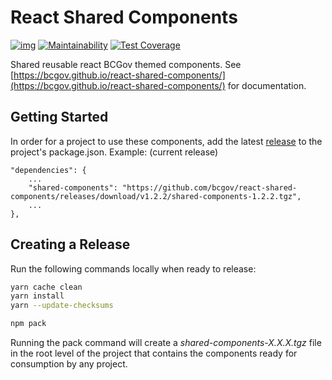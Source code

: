 # React Shared Components

[![img](https://img.shields.io/badge/Lifecycle-Experimental-339999)](https://github.com/bcgov/repomountie/blob/master/doc/lifecycle-badges.md) [![Maintainability](https://api.codeclimate.com/v1/badges/df18a9729ae95e933fb2/maintainability)](https://codeclimate.com/github/bcgov/react-shared-components/maintainability) [![Test Coverage](https://api.codeclimate.com/v1/badges/df18a9729ae95e933fb2/test_coverage)](https://codeclimate.com/github/bcgov/react-shared-components/test_coverage)

Shared reusable react BCGov themed components. See [https://bcgov.github.io/react-shared-components/](https://bcgov.github.io/react-shared-components/) for documentation.

## Getting Started

In order for a project to use these components, add the latest [release](https://github.com/bcgov/react-shared-components/releases) to the project's package.json. Example: (current release)

```
"dependencies": {
    ...
    "shared-components": "https://github.com/bcgov/react-shared-components/releases/download/v1.2.2/shared-components-1.2.2.tgz",
    ...
},
```

## Creating a Release

Run the following commands locally when ready to release:

```bash
yarn cache clean
yarn install
yarn --update-checksums
```

```bash
npm pack
```

Running the pack command will create a _shared-components-X.X.X.tgz_ file in the root level of the project that contains the components ready for consumption by any project.
